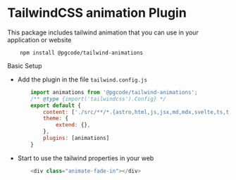 # TailwindCSS animation Plugin

This package includes tailwind animation that you can use in your application or website

```shell
    npm install @pgcode/tailwind-animations
```

Basic Setup
- Add the plugin in the file `tailwind.config.js`
    ```javascript
        import animations from '@pgcode/tailwind-animations';
        /** @type {import('tailwindcss').Config} */
        export default {
            content: ['./src/**/*.{astro,html,js,jsx,md,mdx,svelte,ts,tsx,vue}'],
            theme: {
                extend: {},
            },
            plugins: [animations]
        }
    ```
- Start to use the tailwind properties in your web
    ```javascript	
        <div class="animate-fade-in"></div>
    ```